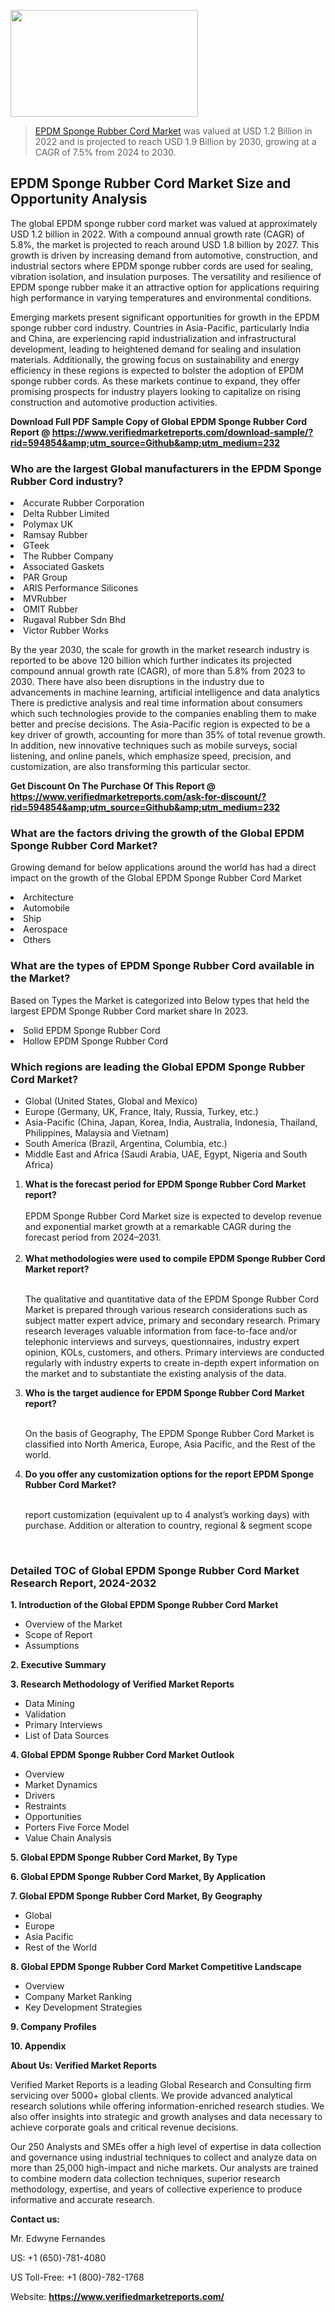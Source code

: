 <img src="https://ffe5etoiles.com/wp-content/uploads/2024/12/MST1-300x171.png" alt="" width="300" height="171" class="alignnone size-medium wp-image-20088" /><blockquote><p><p><a href="https://www.verifiedmarketreports.com/download-sample/?rid=594854&utm_source=Github&utm_medium=232" target="_blank">EPDM Sponge Rubber Cord Market</a> was valued at USD 1.2 Billion in 2022 and is projected to reach USD 1.9 Billion by 2030, growing at a CAGR of 7.5% from 2024 to 2030.</p></blockquote><p><h2>EPDM Sponge Rubber Cord Market Size and Opportunity Analysis</h2> <p>The global EPDM sponge rubber cord market was valued at approximately USD 1.2 billion in 2022. With a compound annual growth rate (CAGR) of 5.8%, the market is projected to reach around USD 1.8 billion by 2027. This growth is driven by increasing demand from automotive, construction, and industrial sectors where EPDM sponge rubber cords are used for sealing, vibration isolation, and insulation purposes. The versatility and resilience of EPDM sponge rubber make it an attractive option for applications requiring high performance in varying temperatures and environmental conditions.</p> <p>Emerging markets present significant opportunities for growth in the EPDM sponge rubber cord industry. Countries in Asia-Pacific, particularly India and China, are experiencing rapid industrialization and infrastructural development, leading to heightened demand for sealing and insulation materials. Additionally, the growing focus on sustainability and energy efficiency in these regions is expected to bolster the adoption of EPDM sponge rubber cords. As these markets continue to expand, they offer promising prospects for industry players looking to capitalize on rising construction and automotive production activities.</p> </p><p class=""><strong>Download Full PDF Sample Copy of Global EPDM Sponge Rubber Cord Report @ <a href="https://www.verifiedmarketreports.com/download-sample/?rid=594854&amp;utm_source=Github&amp;utm_medium=232" target="_blank">https://www.verifiedmarketreports.com/download-sample/?rid=594854&amp;utm_source=Github&amp;utm_medium=232</a></strong></p><h3 id="" class="">Who are the largest Global manufacturers in the EPDM Sponge Rubber Cord industry?</h3><p><li>Accurate Rubber Corporation</li><li> Delta Rubber Limited</li><li> Polymax UK</li><li> Ramsay Rubber</li><li> GTeek</li><li> The Rubber Company</li><li> Associated Gaskets</li><li> PAR Group</li><li> ARIS Performance Silicones</li><li> MVRubber</li><li> OMIT Rubber</li><li> Rugaval Rubber Sdn Bhd</li><li> Victor Rubber Works</li></p><div class=""><div class="" dir="" data-message-author-role="" data-message-id="" data-message-model-slug=""><div class=""><div class=""><div class=""><div class="" dir="" data-message-author-role="" data-message-id="" data-message-model-slug=""><div class=""><div class=""><p>By the year 2030, the scale for growth in the market research industry is reported to be above 120 billion which further indicates its projected compound annual growth rate (CAGR), of more than 5.8% from 2023 to 2030. There have also been disruptions in the industry due to advancements in machine learning, artificial intelligence and data analytics There is predictive analysis and real time information about consumers which such technologies provide to the companies enabling them to make better and precise decisions. The Asia-Pacific region is expected to be a key driver of growth, accounting for more than 35% of total revenue growth. In addition, new innovative techniques such as mobile surveys, social listening, and online panels, which emphasize speed, precision, and customization, are also transforming this particular sector.</p><p><strong>Get Discount On The Purchase Of This Report @&nbsp; <a href="https://www.verifiedmarketreports.com/ask-for-discount/?rid=594854&amp;utm_source=Github&amp;utm_medium=232" target="_blank">https://www.verifiedmarketreports.com/ask-for-discount/?rid=594854&amp;utm_source=Github&amp;utm_medium=232</a></strong></p></div></div></div></div></div></div></div></div><h3 id="" class="">What are the factors driving the growth of the Global EPDM Sponge Rubber Cord Market?</h3><p id="" class="">Growing demand for below applications around the world has had a direct impact on the growth of the Global EPDM Sponge Rubber Cord Market</p><p id="" class=""><li>Architecture</li><li> Automobile</li><li> Ship</li><li> Aerospace</li><li> Others</li></p><h3 id="" class="">What are the types of EPDM Sponge Rubber Cord available in the Market?</h3><p id="" class="">Based on Types the Market is categorized into Below types that held the largest EPDM Sponge Rubber Cord market share In 2023.</p><p id="" class=""><li>Solid EPDM Sponge Rubber Cord</li><li> Hollow EPDM Sponge Rubber Cord</li></p><h3 id="" class="">Which regions are leading the Global EPDM Sponge Rubber Cord Market?</h3><ul><li>Global (United States, Global and Mexico)</li><li>Europe (Germany, UK, France, Italy, Russia, Turkey, etc.)</li><li>Asia-Pacific (China, Japan, Korea, India, Australia, Indonesia, Thailand, Philippines, Malaysia and Vietnam)</li><li>South America (Brazil, Argentina, Columbia, etc.)</li><li>Middle East and Africa (Saudi Arabia, UAE, Egypt, Nigeria and South Africa)</li></ul><p><ol><li><strong>What is the forecast period for EPDM Sponge Rubber Cord Market report?<br /></strong><br /><span data-sheets-root="1" data-sheets-value="{&quot;1&quot;:2,&quot;2&quot;:&quot;XXXX size is expected to develop revenue and exponential market growth at a remarkable CAGR during the forecast period from 2024&ndash;2030.&quot;}" data-sheets-userformat="{&quot;2&quot;:12674,&quot;4&quot;:{&quot;1&quot;:2,&quot;2&quot;:16776960},&quot;10&quot;:2,&quot;11&quot;:0,&quot;15&quot;:&quot;Arial&quot;,&quot;16&quot;:12}">EPDM Sponge Rubber Cord Market size is expected to develop revenue and exponential market growth at a remarkable CAGR during the forecast period from 2024&ndash;2031.</span><br /><br /></li><li><strong>What methodologies were used to compile EPDM Sponge Rubber Cord Market report?<br /><br /></strong><p>The qualitative and quantitative data of the&nbsp;EPDM Sponge Rubber Cord Market is prepared through various research considerations such as subject matter expert advice, primary and secondary research. Primary research leverages valuable information from face-to-face and/or telephonic interviews and surveys, questionnaires, industry expert opinion, KOLs, customers, and others. Primary interviews are conducted regularly with industry experts to create in-depth expert information on the market and to substantiate the existing analysis of the data.&nbsp;</p></li><li><strong>Who is the target audience for EPDM Sponge Rubber Cord Market report?<br /><br /></strong><p>On the basis of Geography, The&nbsp;EPDM Sponge Rubber Cord Market is classified into North America, Europe, Asia Pacific, and the Rest of the world.</p></li><li><strong>Do you offer any customization options for the report EPDM Sponge Rubber Cord Market?<br /><br /></strong><p>report customization (equivalent up to 4 analyst&rsquo;s working days) with purchase. Addition or alteration to country, regional &amp; segment scope</p><p>&nbsp;</p></li></ol></p><h3 id="" class="">Detailed TOC of Global EPDM Sponge Rubber Cord Market Research Report, 2024-2032</h3><p id="" class=""><strong>1. Introduction of the Global EPDM Sponge Rubber Cord Market</strong></p><ul><li>Overview of the Market</li><li>Scope of Report</li><li>Assumptions</li></ul><p id="" class=""><strong>2. Executive Summary</strong></p><p id="" class=""><strong>3. Research Methodology of&nbsp;Verified Market Reports</strong></p><ul><li>Data Mining</li><li>Validation</li><li>Primary Interviews</li><li>List of Data Sources</li></ul><p id="" class=""><strong>4. Global EPDM Sponge Rubber Cord Market Outlook</strong></p><ul><li>Overview</li><li>Market Dynamics</li><li>Drivers</li><li>Restraints</li><li>Opportunities</li><li>Porters Five Force Model</li><li>Value Chain Analysis</li></ul><p id="" class=""><strong>5. Global EPDM Sponge Rubber Cord Market, By&nbsp;Type</strong></p><p id="" class=""><strong>6. Global EPDM Sponge Rubber Cord Market, By Application</strong></p><p id="" class=""><strong>7. Global EPDM Sponge Rubber Cord Market, By Geography</strong></p><ul><li>Global</li><li>Europe</li><li>Asia Pacific</li><li>Rest of the World</li></ul><p id="" class=""><strong>8. Global EPDM Sponge Rubber Cord Market Competitive Landscape</strong></p><ul><li>Overview</li><li>Company Market Ranking</li><li>Key Development Strategies</li></ul><p id="" class=""><strong>9. Company Profiles</strong></p><p id="" class=""><strong>10. Appendix</strong></p><p id="" class=""><strong>About Us: Verified Market Reports</strong></p><p id="" class="">Verified Market Reports is a leading Global Research and Consulting firm servicing over 5000+ global clients. We provide advanced analytical research solutions while offering information-enriched research studies. We also offer insights into strategic and growth analyses and data necessary to achieve corporate goals and critical revenue decisions.</p><p id="" class="">Our 250 Analysts and SMEs offer a high level of expertise in data collection and governance using industrial techniques to collect and analyze data on more than 25,000 high-impact and niche markets. Our analysts are trained to combine modern data collection techniques, superior research methodology, expertise, and years of collective experience to produce informative and accurate research.</p><p id="" class=""><strong>Contact us:</strong></p><p id="" class="">Mr. Edwyne Fernandes</p><p id="" class="">US: +1 (650)-781-4080</p><p id="" class="">US Toll-Free: +1 (800)-782-1768</p><p id="" class="">Website: <a target="" data-test-app-aware-link=""><strong>https://www.verifiedmarketreports.com/</strong></a></p>
